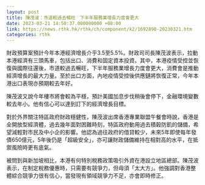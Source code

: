 ```yaml
---
layout: post
title: 陳茂波：市道較過去暢旺　下半年服務業增長力度會更大
date: 2023-03-21 14:50:37.000000000 +08:00
link: https://news.rthk.hk/rthk/ch/component/k2/1692890-20230321.htm
categories: rthk
---
```


財政預算案預計今年本港經濟增長介乎3.5至5.5%。財政司司長陳茂波表示，拉動本港經濟有三頭馬車，包括出口、消費和固定資本投資。其中，本港疫情受控並恢復與國際往還後，市道較過去暢旺，下半年服務業增長力度會更大，消費會是推動經濟增長的最大力量。至於出口方面，內地疫情受控後供應鏈將恢復正常，今年本港出口表現亦預期較去年好。

陳茂波又說今年樓市將會較為平穩，預計美國加息步伐稍後會停下，金融環境變數較去年小。他有信心可以達到訂下的經濟增長目標。

對於外界關注特區政府財政穩健性，陳茂波出席香港專業聯盟午餐會時說，香港是全開放型經濟體，過去幾年面對困難時刻，特區政府動用過去積穀防飢的儲備，希望減輕對市民及中小企的影響。他認為過往政府的借貸較少，未來5年即使每年發債650億元，5年後仍是「超級安全」，亦可讓財政儲備維持在相對高的水平，在抵禦風險時更有底氣。

被問到與新加坡相比，本港有何特別稅務政策吸引外資在港設立地區總部。陳茂波表示，在制定稅務優惠時，只需要有競爭力，但毋須「太大方」。他強調對香港整體綜合競爭力很有信心，當發現有領域競爭力不足，亦會即時修正。

